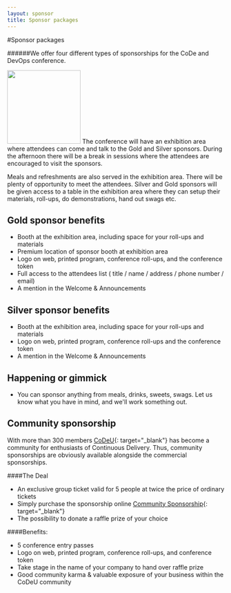 ```yaml
---
layout: sponsor
title: Sponsor packages
---
```

#Sponsor packages

######We offer four different types of sponsorships for the CoDe and DevOps conference.

<img class="stdleft" style="width:170px;" src="{{site.root}}/images/sponsoring.jpg"/> The conference will have an exhibition area where attendees can come and talk to the Gold and Silver sponsors. During the afternoon there will be a break in sessions where the attendees are encouraged to visit the sponsors.

Meals and refreshments are also served in the exhibition area. There will be plenty of opportunity to meet the attendees. Silver and Gold sponsors will be given access to a table in the exhibition area where they can setup their materials, roll-ups, do demonstrations, hand out swags etc.

## Gold sponsor benefits
* Booth at the exhibition area, including space for your roll-ups and materials
* Premium location of sponsor booth at exhibition area
* Logo on web, printed program, conference roll-ups, and the conference token
* Full access to the attendees list ( title / name / address / phone number / email)
* A mention in the Welcome & Announcements


## Silver sponsor benefits
* Booth at the exhibition area, including space for your roll-ups and materials
* Logo on web, printed program, conference roll-ups and the conference token
* A mention in the Welcome & Announcements

## Happening or gimmick
* You can sponsor anything from meals, drinks, sweets, swags. Let us know what you have in mind, and we'll work something out.

## Community sponsorship
With more than 300 members [CoDeU](http://codeu.eu){: target="_blank"} has become a community for enthusiasts of Continuous Delivery. Thus, community sponsorships are obviously available alongside the commercial sponsorships.

####The Deal

* An exclusive group ticket valid for 5 people at twice the price of ordinary tickets
* Simply purchase the sponsorship online [Community Sponsorship](https://codecph15.eventbrite.com){: target="_blank"}
* The possibility to donate a raffle prize of your choice

####Benefits:
* 5 conference entry passes
* Logo on web, printed program, conference roll-ups, and conference token
* Take stage in the name of your company to hand over raffle prize
* Good community karma & valuable exposure of your business within the CoDeU community  
